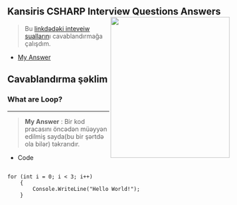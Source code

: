 ## Kansiris CSHARP Interview Questions Answers  <img src="https://i.postimg.cc/kXnJkdQX/kansir.jpg" align="right" height="320" width="270" >

> Bu [linkdədəki inteveiw sualların](https://github.com/DrMadWill/KansirisCSHARP-InterviewQuestions-Answers)ı cavablandırmağa çalışdım.
- [My Answer](https://github.com/DrMadWill/KansirisCSHARP-InterviewQuestions-Answers)

## Cavablandırma şəklim

###  What are Loop?
***
> **My Answer** : Bir kod pracasını öncədən müəyyən edilmiş sayda(bu bir şərtdə ola bilər) təkrarıdır.
- Code
```

for (int i = 0; i < 3; i++)
    {
        Console.WriteLine("Hello World!");
    }

```
